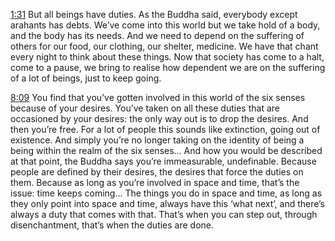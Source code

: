 [1:31](https://youtu.be/4e2h9tf_ACc?t=91) But all beings have duties. As the Buddha said, everybody except arahants has debts. We’ve come into this world but we take hold of a body, and the body has its needs. And we need to depend on the suffering of others for our food, our clothing, our shelter, medicine. We have that chant every night to think about these things. Now that society has come to a halt, come to a pause, we bring to realise how dependent we are on the suffering of a lot of beings, just to keep going.

[8:09](https://youtu.be/4e2h9tf_ACc?t=489) You find that you’ve gotten involved in this world of the six senses because of your desires. You’ve taken on all these duties that are occasioned by your desires: the only way out is to drop the desires. And then you’re free. For a lot of people this sounds like extinction, going out of existence. And simply you’re no longer taking on the identity of being a being within the realm of the six senses… And how you would be described at that point, the Buddha says you’re immeasurable, undefinable. Because people are defined by their desires, the desires that force the duties on them. Because as long as you’re involved in space and time, that’s the issue: time keeps coming… The things you do in space and time, as long as they only point into space and time, always have this ‘what next’, and there’s always a duty that comes with that. That’s when you can step out, through disenchantment, that’s when the duties are done.